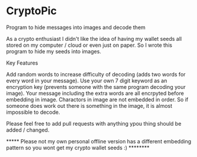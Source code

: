 # CryptoPic
Program to hide messages into images and decode them

As a crypto enthusiast I didn't like the idea of having my wallet seeds all stored on my computer / cloud or even just on paper.
So I wrote this program to hide my seeds into images.

Key Features

Add random words to increase difficulty of decoding (adds two words for every word in your message).
Use your own 7 digit keyword as an encryption key (prevents someone with the same program decoding your image).
Your message including the extra words are all encrpyted before embedding in image.
Charactors in image are not embedded in order. So if someone does work out there is something in the image, it is almost impossible to decode.

Please feel free to add pull requests with anything ypou thing should be added / changed.

***** Please not my own personal offline version has a different embedding pattern so you wont get my crypto wallet seeds :) ********
